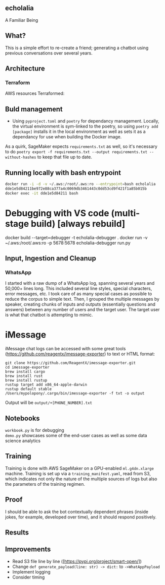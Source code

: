 ## echolalia
A Familiar Being

## What?
This is a simple effort to re-create a friend; generating a chatbot using previous conversations over several years.

## Architecture
### Terraform
AWS resources Terraformed:

## Buld management
- Using `pyproject.toml` and `poetry` for dependancy management. Locally, the virtual environment is sym-linked to the poetry, so using `poetry add [package]` installs it in the local environment as well as sets it as a dependancy for use when building the Docker image.

As a quirk, SageMaker expects `requirements.txt` as well, so it's necessary to do `poetry export -f requirements.txt --output requirements.txt --without-hashes` to keep that file up to date.

## Running locally with bash entrypoint
```bash
docker run -i -d -v ~/.aws:/root/.aws:ro --entrypoint=bash echolalia
dde1e5d84211be972e88ca377a4c0069db3461443c0dd53cd9f421f1a85b015b
docker exec -it dde1e5d84211 bash
```

# Debugging with VS code (multi-stage build) [always rebuild]
docker build --target=debugger -t echolalia-debugger .
docker run -v ~/.aws:/root/.aws:ro -p 5678:5678 echolalia-debugger run.py

## Input, Ingestion and Cleanup

### WhatsApp
I started with a raw dump of a WhatsApp log, spanning several years and 50,000+ lines long. This included several line styles, special characters, error messages, etc. I took care of as many special cases as possible to reduce the corpus to simple text. Then, I grouped the multiple messages by speaker, creating chunks of inputs and outputs (essentially questions and answers) between any number of users and the target user. The target user is what that chatbot is attempting to mimic. 

# iMessage
iMessage chat logs can be accessed with some great tools (https://github.com/reagentx/imessage-exporter) to text or HTML format: 

```
git clone https://github.com/ReagentX/imessage-exporter.git
cd imessage-exporter
brew install cargo
brew install rust
brew install rustup
rustup target add x86_64-apple-darwin
rustup default stable
/Users/mypolopony/.cargo/bin/imessage-exporter -f txt -o output
```

Output will be `output/+[PHONE_NUMBER].txt`

## Notebooks
`workbook.py` is for debugging  
`demo.py` showcases some of the end-user cases as well as some data science analytics

## Training
Training is done with AWS SageMaker on a GPU-enabled `ml.g4dn.xlarge` machine. Training is set up via a `training_manifest.yaml`, read from S3, which indicates not only the nature of the multiple sources of logs but also the parameters of the training regimen. 

## Proof
I should be able to ask the bot contextually dependent phrases (inside jokes, for example, developed over time), and it should respond positively.

## Results

## Improvements

- Read S3 file line by line ([https://pypi.org/project/smart-open/])
- Change `def generate_payload(line: str) -> dict:` to `->WhatAppPayload`
- Implement logging
- Consider timing
